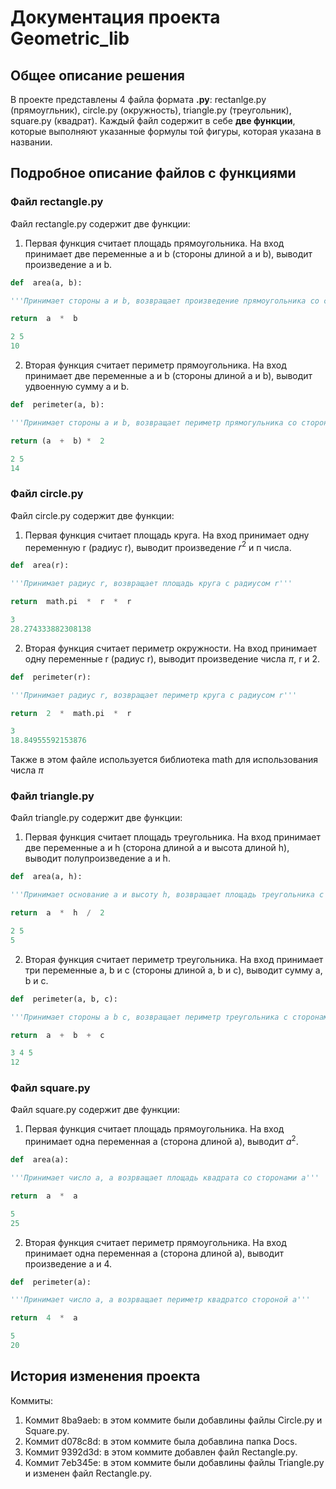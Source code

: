 # Документация проекта Geometric_lib
## Общее описание решения
В проекте представлены 4 файла формата **.py**: rectanlge.py (прямоугльник),  circle.py (окружность),   triangle.py (треугольник),  square.py (квадрат). Каждый файл содержит в себе **две функции**, которые выполняют указанные формулы той фигуры, которая указана в названии. 
## Подробное описание файлов с функциями 
### Файл rectangle.py
Файл rectangle.py содержит две функции:
1. Первая функция считает площадь прямоугольника. На вход принимает две переменные a и b (стороны длиной a и b), выводит произведение а и b. 
```python
def  area(a, b):

'''Принимает стороны а и b, возвращает произведение прямоугольника со сторонами а и b'''

return  a  *  b
```
```python
2 5
10
```
2. Вторая функция считает периметр прямоугольника. На вход принимает две переменные a и b (стороны длиной a и b), выводит удвоенную сумму а и b. 
```python
def  perimeter(a, b):

'''Принимает стороны а и b, возвращает периметр прямогульника со сторонами а и b'''

return (a  +  b) *  2
```
```python
2 5
14
```
### Файл circle.py 
Файл circle.py содержит две функции:
1. Первая функция считает площадь круга. На вход принимает одну переменную r (радиус r), выводит произведение $r^2$ и п числа. 
```python
def  area(r):

'''Принимает радиус r, возвращает площадь круга с радиусом r'''

return  math.pi  *  r  *  r
```
```python
3
28.274333882308138
```
2. Вторая функция считает периметр окружности. На вход принимает одну переменные r (радиус r), выводит произведение числа $\pi$, r и 2. 
```python
def  perimeter(r):

'''Принимает радиус r, возвращает периметр круга с радиусом r'''

return  2  *  math.pi  *  r
```
```python
3
18.84955592153876
```
Также в этом файле используется библиотека math для использования числа $\pi$
### Файл triangle.py
Файл triangle.py содержит две функции:
1. Первая функция считает площадь треугольника. На вход принимает две переменные a и h (сторона длиной a и высота длиной h), выводит полупроизведение а и h. 
```python
def  area(a, h):

'''Принимает основание a и высоту h, возвращает площадь треугольника с основанием a и высотой h'''

return  a  *  h  /  2
```
```python
2 5
5
```
2. Вторая функция считает периметр треугольника. На вход принимает три переменные a, b и c (стороны длиной a, b и c), выводит сумму а, b и c. 
```python
def  perimeter(a, b, c):

'''Принимает стороны a b c, возвращает периметр треугольника с сторонами a b c'''

return  a  +  b  +  c
```
```python
3 4 5
12
```
### Файл square.py
Файл square.py содержит две функции:
1. Первая функция считает площадь прямоугольника. На вход принимает одна переменная a (сторона длиной a), выводит $a^2$. 
```python
def  area(a):

'''Принимает число а, а возрващает площадь квадрата со сторонами а'''

return  a  *  a
```
```python
5
25
```
2. Вторая функция считает периметр прямоугольника. На вход принимает одна переменная a (сторона длиной a), выводит произведение а и 4. 
```python
def  perimeter(a):

'''Принимает число а, а возрващает периметр квадратсо стороной а'''

return  4  *  a
```
```python
5
20
```
## История изменения проекта
Коммиты: 
1. Коммит 8ba9aeb: в этом коммите были добавлины файлы Circle.py и Square.py.
2. Коммит d078c8d: в этом коммите была добавлина папка Docs.
3. Коммит 9392d3d: в этом коммите добавлен файл Rectangle.py.
4. Коммит 7eb345e: в этом коммите были добавлины файлы Triangle.py и изменен файл Rectangle.py.